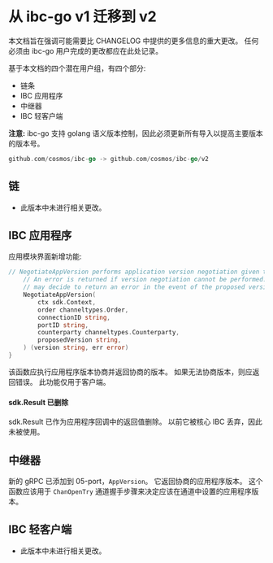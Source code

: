 # 从 ibc-go v1 迁移到 v2

本文档旨在强调可能需要比 CHANGELOG 中提供的更多信息的重大更改。
任何必须由 ibc-go 用户完成的更改都应在此处记录。

基于本文档的四个潜在用户组，有四个部分:
- 链条
- IBC 应用程序
- 中继器
- IBC 轻客户端

**注意:** ibc-go 支持 golang 语义版本控制，因此必须更新所有导入以提高主要版本的版本号。
```go
github.com/cosmos/ibc-go -> github.com/cosmos/ibc-go/v2
```

## 链

- 此版本中未进行相关更改。

## IBC 应用程序

应用模块界面新增功能:
```go
// NegotiateAppVersion performs application version negotiation given the provided channel ordering, connectionID, portID, counterparty and proposed version.
    // An error is returned if version negotiation cannot be performed. For example, an application module implementing this interface
    // may decide to return an error in the event of the proposed version being incompatible with it's own
    NegotiateAppVersion(
        ctx sdk.Context,
        order channeltypes.Order,
        connectionID string,
        portID string,
        counterparty channeltypes.Counterparty,
        proposedVersion string,
    ) (version string, err error)
}
```

该函数应执行应用程序版本协商并返回协商的版本。 如果无法协商版本，则应返回错误。 此功能仅用于客户端。

#### sdk.Result 已删除

sdk.Result 已作为应用程序回调中的返回值删除。 以前它被核心 IBC 丢弃，因此未被使用。

## 中继器

新的 gRPC 已添加到 05-port，`AppVersion`。 它返回协商的应用程序版本。 这个函数应该用于 `ChanOpenTry` 通道握手步骤来决定应该在通道中设置的应用程序版本。

## IBC 轻客户端

- 此版本中未进行相关更改。
